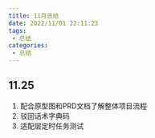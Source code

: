 ```yaml
---
title: 11月总结
date: 2022/11/01 22:11:23
tags: 
 - 总结
categories: 
 - 总结
---
```



## 11.25
1. 配合原型图和PRD文档了解整体项目流程
2. 驳回话术字典码 
3. 适配层定时任务测试
